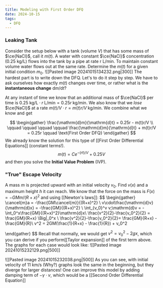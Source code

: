 ```yaml
---
title: Modeling with First Order DFQ
date: 2024-10-15
tags:
  - DFQ
---
```

### Leaking Tank
Consider the setup below with a tank (volume $V$) that has some mass of $\ce{NaCl}$, call it $m(t)$. A water with constant $\ce{NaCl}$ concentration (0.25 kg/L) flows into the tank by a pipe at rate r L/min. To maintain constant volume water flows out at the same rate. Determine the $m(t)$ for a given initial condition $m_0$.
![[Pasted image 20241015134232.png|300]]
The hardest part is to write down the DFQ. Let's to do it step by step. We have to ask ourselves how exactly $m(t)$ changes over time, or rather what is the **instantaneous change** $\mathrm{d}m/ \mathrm{d}t$? 

At any instant of time we know that an additional mass of $\ce{NaCl}$ per time is $0.25\; \text{kg/L} \cdot r\; \text{L/min} = 0.25r\;\text{kg/min}$. We also know that we *lose*  $\ce{NaCl}$ at a rate $m(t)/V \cdot r  = m(t)r/V \;\text{kg/min}$. We combine what we know and get

$$
\begin{gather}
\frac{\mathrm{d}m}{\mathrm{d}t} =  0.25r - m(t)r/V \\
\qquad \qquad \qquad \qquad \frac{\mathrm{d}m}{\mathrm{d}t} + m(t)r/V = 0.25r \qquad \text{First Order DFQ}
\end{gather}
$$
We already know the solution for this type of [[First Order Differential Equations]] (constant terms!).
$$
m(t) = C e^{-(rt)/V} + 0.25V
$$
and then you solve the **Initial Value Problem** (IVP).

### "True" Escape Velocity
A mass $m$ is projected upward with an initial velocity $v_0$. Find $v(x)$ and a maximum height $h$ it can reach. We know that the force on the mass is $F(x) = - GMm/(R+x)^2$ and using [[Newton's laws]]:
$$
\begin{gather}
\cancel{m}a = -\frac{GM\cancel{m}}{(R+x)^2} \\
v\cdot\frac{\mathrm{d}v}{\mathrm{d}x} = -\frac{GM}{(R+x)^2} \\
\int_{v_0}^v v\;\mathrm{d}v = -\int_0^x\frac{GM}{(R+x)^2}\mathrm{d}x\\
\frac{v^2}{2}-\frac{v_0^2}{2} = \frac{GM}{R+x} \Big|_0^x \\
\frac{v^2}{2}-\frac{v_0^2}{2}= \frac{GM}{R+x} - \frac{GM}{R}\\
v^2 = 2GM(\frac{1}{R+x} - \frac{1}{R}) + v_0^2


\end{gather}
$$
Recall that normally, we would get $v^2 = v_0^2 - 2gx$, which you can derive if you perform[[Taylor expansion]] of the first term above. The graphs for each case would look like:
![[Pasted image 20241015232129.png|500]]

![[Pasted image 20241015232038.png|500]]
As you can see, with initial velocity of 11 km/s (Why?) graphs look the same in the beginning, but they diverge for larger distances! One can improve this model by adding damping term of $-\gamma \cdot v$, which would be a [[Second Order Differential Equation]]



